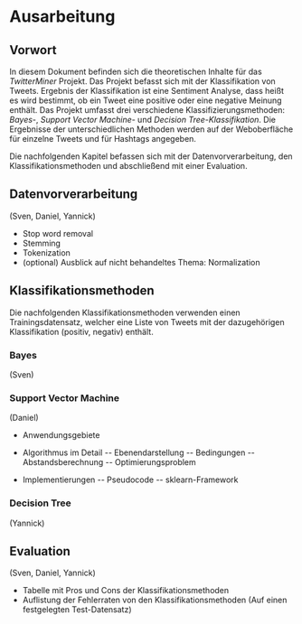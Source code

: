 # Ausarbeitung

## Vorwort
In diesem Dokument befinden sich die theoretischen Inhalte für das _TwitterMiner_ Projekt. Das Projekt befasst sich mit der Klassifikation von Tweets. Ergebnis der Klassifikation ist eine Sentiment Analyse, dass heißt es wird bestimmt, ob ein Tweet eine positive oder eine negative Meinung enthält. Das Projekt umfasst drei verschiedene Klassifizierungsmethoden: _Bayes-_, _Support Vector Machine-_ und _Decision Tree-Klassifikation_. Die Ergebnisse der unterschiedlichen Methoden werden auf der Weboberfläche für einzelne Tweets und für Hashtags angegeben.

Die nachfolgenden Kapitel befassen sich mit der Datenvorverarbeitung, den Klassifikationsmethoden und abschließend mit einer Evaluation.

## Datenvorverarbeitung
(Sven, Daniel, Yannick)
- Stop word removal
- Stemming
- Tokenization
- (optional) Ausblick auf nicht behandeltes Thema: Normalization

## Klassifikationsmethoden
Die nachfolgenden Klassifikationsmethoden verwenden einen Trainingsdatensatz, welcher eine Liste von Tweets mit der dazugehörigen Klassifikation (positiv, negativ) enthält.

### Bayes
(Sven)


### Support Vector Machine
(Daniel)

- Anwendungsgebiete

- Algorithmus im Detail
-- Ebenendarstellung
-- Bedingungen
-- Abstandsberechnung
-- Optimierungsproblem

- Implementierungen
-- Pseudocode
-- sklearn-Framework


### Decision Tree
(Yannick)





## Evaluation
(Sven, Daniel, Yannick)
- Tabelle mit Pros und Cons der Klassifikationsmethoden
- Auflistung der Fehlerraten von den Klassifikationsmethoden (Auf einen festgelegten Test-Datensatz)
